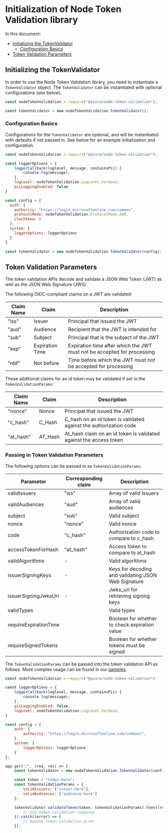 # Initialization of Node Token Validation library

In this document:
- [Initializing the TokenValidator](#initializing-the-tokenvalidator)
  - [Configuration Basics](#configuration-basics)
- [Token Validation Parameters](#token-validation-parameters)

## Initializing the TokenValidator

In order to use the Node Token Validation library, you need to instantiate a `TokenValidator` object. The `TokenValidator` can be instantiated with optional configurations (see below).

```javascript
const nodeTokenValidation = require("@azure/node-token-validation");

const tokenValidator = new nodeTokenValidation.TokenValidator();
```

### Configuration Basics

Configurations for the `TokenValidator` are optional, and will be instantiated with defaults if not passed in. See below for an example initialization and configuration:

```javascript
const nodeTokenValidation = require("@azure/node-token-validation");

const loggerOptions = {
    loggerCallback(loglevel, message, containsPii) {
        console.log(message);
    },
    logLevel: nodeTokenValidation.LogLevel.Verbose,
    piiLoggingEnabled: false
}

const config = {
  auth: {
    authority: "https://login.microsoftonline.com/common",
    protocolMode: nodeTokenValidation.ProtocolMode.AAD,
    clockSkew: 0
  },
  system: {
    loggerOptions: loggerOptions
  }
}

const tokenValidator = new nodeTokenValidation.TokenValidator(config);
```

## Token Validation Parameters

The token validation APIs decode and validate a JSON Web Token (JWT) as well as the JSON Web Signature (JWS).

The following OIDC-compliant claims on a JWT are validated:

| Claim Name | Claim            | Description |
| -----------| ---------        | ----------- |
| "iss"      | Issuer           | Principal that issued the JWT |
| "aud"      | Audience         | Recipient that the JWT is intended for |
| "sub"      | Subject          | Principal that is the subject of the JWT |
| "exp"      | Expiration Time  | Expiration time after which the JWT must not be accepted for processing |
| "nbf"      | Not before       | Time before which the JWT must not be accepted for processing |

These additional claims for an id token may be validated if set in the `TokenValidationParams`:

| Claim Name | Claim     | Description |
| -----------| --------- | ----------- |
| "nonce"    | Nonce     | Principal that issued the JWT |
| "c_hash"   | C_Hash    | C_hash on an id token is validated against the authorization code  |
| "at_hash"  | AT_Hash   | At_hash claim on an id token is validated against the access token |

### Passing in Token Validation Parameters

The following options can be passed in as `TokenValidationParams`:

| Parameter             | Corresponding claim | Description   |
| ----------------------|---------------------|---------------|
| validIssuers          | "iss"               | Array of valid issuers |
| validAudiences        | "aud"               | Array of valid audiences |
| subject               | "sub"               | Valid subject |
| nonce                 | "nonce"             | Valid nonce |
| code                  | "c_hash"            | Authorization code to compare to c_hash |
| accessTokenForHash    | "at_hash"           | Access token to compare to at_hash |
| validAlgorithms       | -                   | Valid algorithms |
| issuerSigningKeys     | -                   | Keys for decoding and validating JSON Web Signature |
| issuerSigningJwksUri  | -                   | Jwks_uri for retrieving signing keys
| validTypes            |                     | Valid types
| requireExpirationTime |                     | Boolean for whether to check expiration value |
| requireSignedTokens   |                     | Boolean for whether tokens must be signed |

The `TokenValidationParams` can be passed into the token validation API as follows. More complex usage can be found in our [samples](https://github.com/AzureAD/microsoft-authentication-library-for-js/tree/dev/samples/node-token-validation-samples).

```javascript
const nodeTokenValidation = require("@azure/node-token-validation")

const loggerOptions = {
    loggerCallback(loglevel, message, containsPii) {
        console.log(message);
    },
    piiLoggingEnabled: false,
    logLevel: nodeTokenValidation.LogLevel.Verbose,
}

const config = {
    auth: {
        authority: "https://login.microsoftonline.com/common/",
    },
    system: {
        loggerOptions: loggerOptions
    } 
};

app.get("/", (req, res) => {
    const tokenValidator = new nodeTokenValidation.TokenValidator(config);

    const token = "token-here";
    const tokenValidationParams = {
        validIssuers: ["issuer-here"],
        validAudiences: ["audience-here"]
    };

    tokenValidator.validateToken(token, tokenValidationParams).then((response) => {
        // Use token validation response
    }).catch((error) => {
        // Handle token validation error
    });

```
